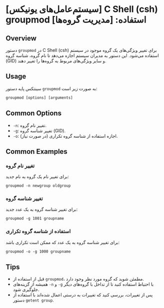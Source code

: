# [سیستم‌عامل‌های یونیکس] C Shell (csh) groupmod استفاده: [مدیریت گروه‌ها]

## Overview
دستور `groupmod` در C Shell (csh) برای تغییر ویژگی‌های یک گروه موجود در سیستم استفاده می‌شود. این دستور به مدیران سیستم اجازه می‌دهد تا نام گروه، شناسه گروه (GID) و سایر ویژگی‌های مربوط به گروه‌ها را تغییر دهند.

## Usage
سینتکس پایه دستور `groupmod` به صورت زیر است:

```csh
groupmod [options] [arguments]
```

## Common Options
- `-n`: تغییر نام گروه.
- `-g`: تغییر شناسه گروه (GID).
- `-o`: اجازه استفاده از شناسه گروه تکراری (در صورت نیاز).

## Common Examples
### تغییر نام گروه
برای تغییر نام یک گروه به نام جدید:

```csh
groupmod -n newgroup oldgroup
```

### تغییر شناسه گروه
برای تغییر شناسه گروه به یک عدد جدید:

```csh
groupmod -g 1001 groupname
```

### استفاده از شناسه گروه تکراری
برای تغییر شناسه گروه به یک عدد که ممکن است تکراری باشد:

```csh
groupmod -o -g 1000 groupname
```

## Tips
- قبل از استفاده از `groupmod`، مطمئن شوید که گروه مورد نظر وجود دارد.
- همیشه از گزینه‌های `-n` و `-g` با احتیاط استفاده کنید تا از تداخل با گروه‌های دیگر جلوگیری شود.
- پس از تغییرات، بررسی کنید که تغییرات به درستی اعمال شده‌اند با استفاده از دستور `getent group`.
